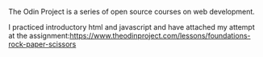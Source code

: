 The Odin Project is a series of open source courses on web development.

I practiced introductory html and javascript and have attached my attempt at the assignment:https://www.theodinproject.com/lessons/foundations-rock-paper-scissors
